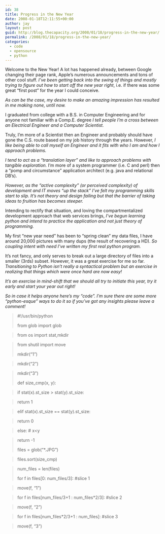 ```yaml
---
id: 38
title: Progress in the New Year
date: 2008-01-18T12:11:55+00:00
author: jay
layout: post
guid: http://blog.thecapacity.org/2008/01/18/progress-in-the-new-year/
permalink: /2008/01/18/progress-in-the-new-year/
categories:
  - code
  - opensource
  - python
---
```

Welcome to the New Year! A lot has happened already, between Google changing their page rank, Apple’s numerous announcements and tons of other cool stuff. _I’ve been getting back into the swing of things and mostly trying to figure out how to start off the new year right_, i.e. if there was some great “first post” for the year I could conceive.

_As can be the case, my desire to make an amazing impression has resulted in me making none, until now._

I graduated from college with a B.S. in Computer Engineering and for anyone not familiar with a Comp.E. degree _I tell people I’m a cross between an Electrical Engineer and a Computer Scientist._

Truly, I’m more of a Scientist then an Engineer and probably should have gone the C.S. route based on my job history through the years. However, _I like being able to call myself an Engineer and it fits with who I am and how I approach problems._

_I tend to act as a “translation layer” and like to approach problems with tangible exploration._ I’m more of a system programmer (i.e. C and perl) then a “pomp and circumstance” application architect (e.g. java and relational DB’s).

_However, as the “active complexity” (or perceived complexity) of development and IT moves “up the stack” I’ve felt my programming skills start to slip. It’s not theory and design failing but that the barrier of taking ideas to fruition has becomes steeper._

Intending to rectify that situation, and loving the compartmentalized development approach that web services brings, _I’ve begun learning python and intend to practice the application and not just theory of programming._

My first “new year need” has been to “spring clean” my data files, I have around 20,000 pictures with many dups (the result of recovering a HD). _So coupling intent with need I’ve written my first real python program._

It’s not fancy, and only serves to break out a large directory of files into a smaller (3rds) subset. However, it was a great exercise for me so far. _Transitioning to Python isn’t really a syntactical problem but an exercise in realizing that things which were once hard are now easy!_

_It’s an exercise in mind-shift that we should all try to initiate this year, try it early and start your year out right!_

_So in case it helps anyone here’s my “code”. I’m sure there are some more “python-esque” ways to do it so if you’ve got any insights please leave a comment!_

> #!/usr/bin/python
> 
> from glob import glob
  
> from os import stat,mkdir
  
> from shutil import move
> 
> mkdir(“1”)
  
> mkdir(“2”)
  
> mkdir(“3”)
> 
> def size_cmp(x, y):
  
> if stat(x).st\_size > stat(y).st\_size:
  
> return 1
  
> elif stat(x).st\_size == stat(y).st\_size:
  
> return 0
  
> else: # x<y
  
> return -1
> 
> files = glob(“*.JPG”)
  
> files.sort(size_cmp)
  
> num_files = len(files)
> 
> for f in files[0: num_files/3]: #slice 1
  
> move(f, “1”)
  
> for f in files[num\_files/3+1 : num\_files*2/3]: #slice 2
  
> move(f, “2”)
  
> for f in files[num\_files*2/3+1 : num\_files]: #slice 3
  
> move(f, “3”)
